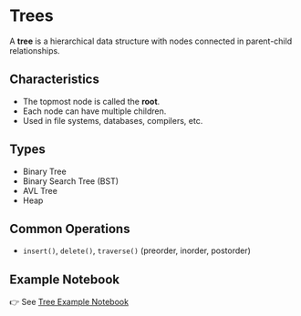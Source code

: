 # Trees

A **tree** is a hierarchical data structure with nodes connected in parent-child relationships.

## Characteristics

- The topmost node is called the **root**.
- Each node can have multiple children.
- Used in file systems, databases, compilers, etc.

## Types

- Binary Tree
- Binary Search Tree (BST)
- AVL Tree
- Heap

## Common Operations

- `insert()`, `delete()`, `traverse()` (preorder, inorder, postorder)

## Example Notebook

👉 See [Tree Example Notebook](https://github.com/yunpei24/data_structures_jyen/blob/main/examples/tree_example.ipynb)

